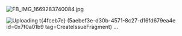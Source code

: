 

![FB_IMG_1669283740084.jpg](https://user-images.githubusercontent.com/117302203/204821326-adec906b-d3e6-4263-b48e-1980932aa1d8.jpg)


![Uploading t{4fceb7e} (5aebef3e-d30b-4571-8c27-d16fd679ea4e id=0x7f0a01b9 tag=CreateIssueFragment) …]()
